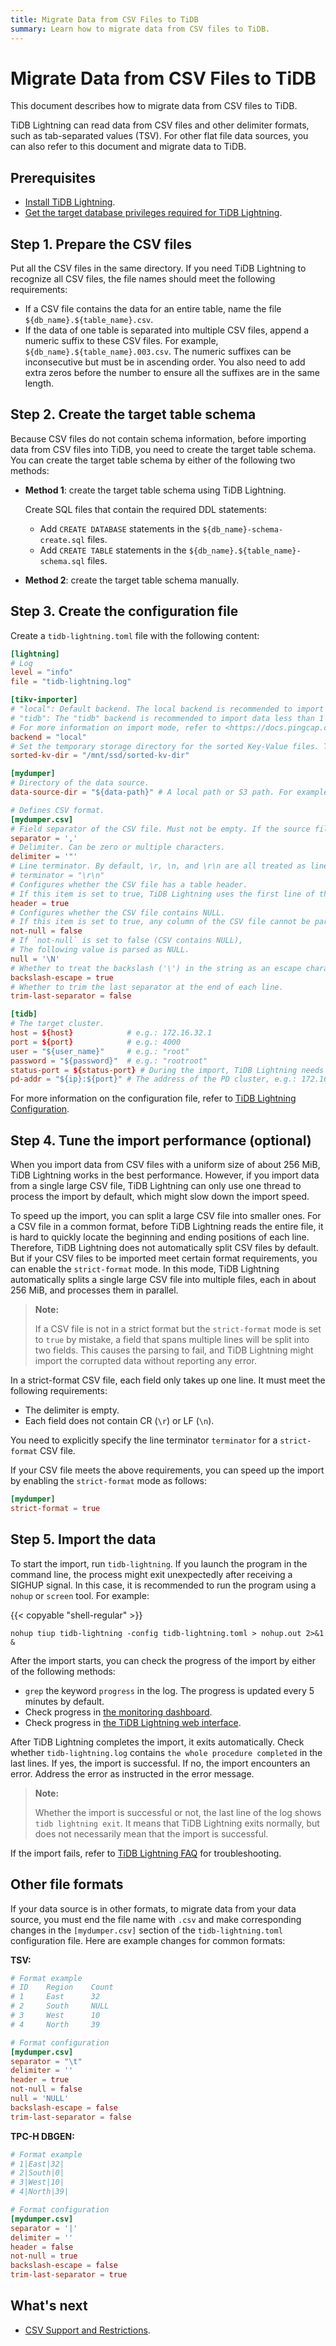 ```yaml
---
title: Migrate Data from CSV Files to TiDB
summary: Learn how to migrate data from CSV files to TiDB.
---
```


# Migrate Data from CSV Files to TiDB

This document describes how to migrate data from CSV files to TiDB.

TiDB Lightning can read data from CSV files and other delimiter formats, such as tab-separated values (TSV). For other flat file data sources, you can also refer to this document and migrate data to TiDB.

## Prerequisites

- [Install TiDB Lightning](/migration-tools.md).
- [Get the target database privileges required for TiDB Lightning](/tidb-lightning/tidb-lightning-requirements.md#privileges-of-the-target-database).

## Step 1. Prepare the CSV files

Put all the CSV files in the same directory. If you need TiDB Lightning to recognize all CSV files, the file names should meet the following requirements:

- If a CSV file contains the data for an entire table, name the file `${db_name}.${table_name}.csv`.
- If the data of one table is separated into multiple CSV files, append a numeric suffix to these CSV files. For example, `${db_name}.${table_name}.003.csv`. The numeric suffixes can be inconsecutive but must be in ascending order. You also need to add extra zeros before the number to ensure all the suffixes are in the same length.

## Step 2. Create the target table schema

Because CSV files do not contain schema information, before importing data from CSV files into TiDB, you need to create the target table schema. You can create the target table schema by either of the following two methods:

* **Method 1**: create the target table schema using TiDB Lightning.

    Create SQL files that contain the required DDL statements:

    - Add `CREATE DATABASE` statements in the `${db_name}-schema-create.sql` files.
    - Add `CREATE TABLE` statements in the `${db_name}.${table_name}-schema.sql` files.

* **Method 2**: create the target table schema manually.

## Step 3. Create the configuration file

Create a `tidb-lightning.toml` file with the following content:

```toml
[lightning]
# Log
level = "info"
file = "tidb-lightning.log"

[tikv-importer]
# "local": Default backend. The local backend is recommended to import large volumes of data (1 TiB or more). During the import, the target TiDB cluster cannot provide any service.
# "tidb": The "tidb" backend is recommended to import data less than 1 TiB. During the import, the target TiDB cluster can provide service normally.
# For more information on import mode, refer to <https://docs.pingcap.com/tidb/stable/tidb-lightning-overview#tidb-lightning-architecture>
backend = "local"
# Set the temporary storage directory for the sorted Key-Value files. The directory must be empty, and the storage space must be greater than the size of the dataset to be imported. For better import performance, it is recommended to use a directory different from `data-source-dir` and use flash storage, which can use I/O exclusively.
sorted-kv-dir = "/mnt/ssd/sorted-kv-dir"

[mydumper]
# Directory of the data source.
data-source-dir = "${data-path}" # A local path or S3 path. For example, 's3://my-bucket/sql-backup'.

# Defines CSV format.
[mydumper.csv]
# Field separator of the CSV file. Must not be empty. If the source file contains fields that are not string or numeric, such as binary, blob, or bit, it is recommended not to usesimple delimiters such as ",", and use an uncommon character combination like "|+|" instead.
separator = ','
# Delimiter. Can be zero or multiple characters.
delimiter = '"'
# Line terminator. By default, \r, \n, and \r\n are all treated as line terminators.
# terminator = "\r\n"
# Configures whether the CSV file has a table header.
# If this item is set to true, TiDB Lightning uses the first line of the CSV file to parse the corresponding relationship of fields.
header = true
# Configures whether the CSV file contains NULL.
# If this item is set to true, any column of the CSV file cannot be parsed as NULL.
not-null = false
# If `not-null` is set to false (CSV contains NULL),
# The following value is parsed as NULL.
null = '\N'
# Whether to treat the backslash ('\') in the string as an escape character.
backslash-escape = true
# Whether to trim the last separator at the end of each line.
trim-last-separator = false

[tidb]
# The target cluster.
host = ${host}            # e.g.: 172.16.32.1
port = ${port}            # e.g.: 4000
user = "${user_name}"     # e.g.: "root"
password = "${password}"  # e.g.: "rootroot"
status-port = ${status-port} # During the import, TiDB Lightning needs to obtain the table schema information from the TiDB status port. e.g.: 10080
pd-addr = "${ip}:${port}" # The address of the PD cluster, e.g.: 172.16.31.3:2379. TiDB Lightning obtains some information from PD. When backend = "local", you must specify status-port and pd-addr correctly. Otherwise, the import will be abnormal.
```

For more information on the configuration file, refer to [TiDB Lightning Configuration](/tidb-lightning/tidb-lightning-configuration.md).

## Step 4. Tune the import performance (optional)

When you import data from CSV files with a uniform size of about 256 MiB, TiDB Lightning works in the best performance. However, if you import data from a single large CSV file, TiDB Lightning can only use one thread to process the import by default, which might slow down the import speed.

To speed up the import, you can split a large CSV file into smaller ones. For a CSV file in a common format, before TiDB Lightning reads the entire file, it is hard to quickly locate the beginning and ending positions of each line. Therefore, TiDB Lightning does not automatically split CSV files by default. But if your CSV files to be imported meet certain format requirements, you can enable the `strict-format` mode. In this mode, TiDB Lightning automatically splits a single large CSV file into multiple files, each in about 256 MiB, and processes them in parallel.

> **Note:**
>
> If a CSV file is not in a strict format but the `strict-format` mode is set to `true` by mistake, a field that spans multiple lines will be split into two fields. This causes the parsing to fail, and TiDB Lightning might import the corrupted data without reporting any error.

In a strict-format CSV file, each field only takes up one line. It must meet the following requirements:

- The delimiter is empty.
- Each field does not contain CR (`\r`) or LF (`\n`).

You need to explicitly specify the line terminator `terminator` for a `strict-format` CSV file.

If your CSV file meets the above requirements, you can speed up the import by enabling the `strict-format` mode as follows:

```toml
[mydumper]
strict-format = true
```

## Step 5. Import the data

To start the import, run `tidb-lightning`. If you launch the program in the command line, the process might exit unexpectedly after receiving a SIGHUP signal. In this case, it is recommended to run the program using a `nohup` or `screen` tool. For example:

{{< copyable "shell-regular" >}}

```shell
nohup tiup tidb-lightning -config tidb-lightning.toml > nohup.out 2>&1 &
```

After the import starts, you can check the progress of the import by either of the following methods:

- `grep` the keyword `progress` in the log. The progress is updated every 5 minutes by default.
- Check progress in [the monitoring dashboard](/tidb-lightning/monitor-tidb-lightning.md).
- Check progress in [the TiDB Lightning web interface](/tidb-lightning/tidb-lightning-web-interface.md).

After TiDB Lightning completes the import, it exits automatically. Check whether `tidb-lightning.log` contains `the whole procedure completed` in the last lines. If yes, the import is successful. If no, the import encounters an error. Address the error as instructed in the error message.

> **Note:**
>
> Whether the import is successful or not, the last line of the log shows `tidb lightning exit`. It means that TiDB Lightning exits normally, but does not necessarily mean that the import is successful.

If the import fails, refer to [TiDB Lightning FAQ](/tidb-lightning/tidb-lightning-faq.md) for troubleshooting.

## Other file formats

If your data source is in other formats, to migrate data from your data source, you must end the file name with `.csv` and make corresponding changes in the `[mydumper.csv]` section of the `tidb-lightning.toml` configuration file. Here are example changes for common formats:

**TSV:**

```toml
# Format example
# ID    Region    Count
# 1     East      32
# 2     South     NULL
# 3     West      10
# 4     North     39

# Format configuration
[mydumper.csv]
separator = "\t"
delimiter = ''
header = true
not-null = false
null = 'NULL'
backslash-escape = false
trim-last-separator = false
```

**TPC-H DBGEN:**

```toml
# Format example
# 1|East|32|
# 2|South|0|
# 3|West|10|
# 4|North|39|

# Format configuration
[mydumper.csv]
separator = '|'
delimiter = ''
header = false
not-null = true
backslash-escape = false
trim-last-separator = true
```

## What's next

- [CSV Support and Restrictions](/tidb-lightning/tidb-lightning-data-source.md#csv).
